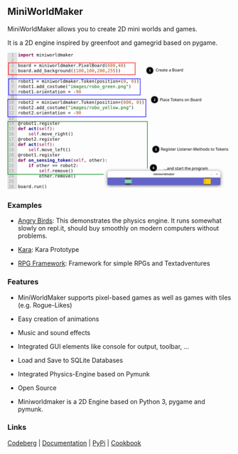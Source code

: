 MiniWorldMaker
---------

MiniWorldMaker allows you to create 2D mini worlds and games. 

It is a 2D engine inspired by greenfoot and gamegrid based on pygame.

<kbd>
<img src="example.png" alt="example"></img>
</kbd>

### Examples

  * [Angry Birds](https://replit.com/@a_siebel/miniworldmaker-Angry-birds): This demonstrates the physics engine. It runs somewhat slowly on repl.it, should buy smoothly on modern computers without problems.

  * [Kara](https://replit.com/@a_siebel/Kara-in-miniworldmaker"): Kara Prototype
 
  * [RPG Framework](https://replit.com/@a_siebel/RPG-Framework-for-miniworldmaker): Framework for simple RPGs and Textadventures


### Features

  * MiniWorldMaker supports pixel-based games as well as games with 
  tiles (e.g. Rogue-Likes)
  
  * Easy creation of animations
  
  * Music and sound effects
  
  * Integrated GUI elements like console for output, toolbar, ...
    
  * Load and Save to SQLite Databases
  
  * Integrated Physics-Engine based on Pymunk
  
  * Open Source
  
  * Miniworldmaker is a 2D Engine based on Python 3, pygame and pymunk.

### Links

[Codeberg](https://codeberg.org/a_siebel/miniworldmaker) | [Documentation](http://miniworldmaker.de/) | [PyPi](https://pypi.org/project/miniworldmaker/) | [Cookbook](https://codeberg.org/a_siebel/miniworldmaker_cookbook/src/branch/main/)

